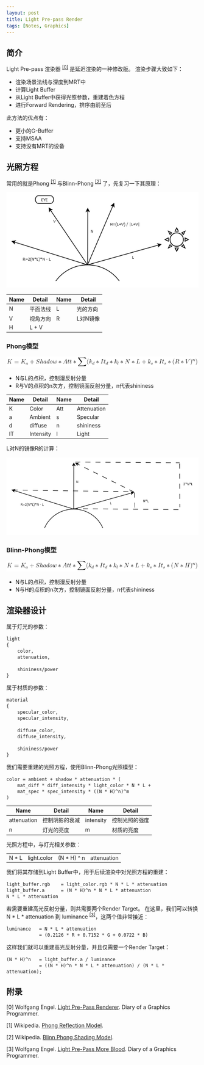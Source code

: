 ```yaml
---
layout: post
title: Light Pre-pass Render
tags: [Notes, Graphics]
---
```


## 简介

Light Pre-pass 渲染器 <sup>[[0]](#ref)</sup> 是延迟渲染的一种修改版。
渲染步骤大致如下：

- 渲染场景法线与深度到MRT中
- 计算Light Buffer
- 从Light Buffer中获得光照参数，重建着色方程
- 进行Forward Rendering，排序由前至后

此方法的优点有：

- 更小的G-Buffer
- 支持MSAA
- 支持没有MRT的设备

## 光照方程

常用的就是Phong <sup>[[1]](#ref)</sup> 与Blinn-Phong <sup>[[2]](#ref)</sup> 了，先复习一下其原理：

![phong](/public/content/2015-06-20/phong.png)

<table>
 	<thead>
		<tr>
			<th>Name</th>
			<th>Detail</th>
			<th>Name</th>
			<th>Detail</th>
		</tr>
	</thead>
	<tbody>
		<tr>
			<td>N</td>
			<td>平面法线</td>
			<td>L</td>
			<td>光的方向</td>
		</tr>
		<tr>
			<td>V</td>
			<td>视角方向</td>
			<td>R</td>
			<td>L对N镜像</td>
		</tr>
		<tr>
			<td>H</td>
			<td>L + V</td>
			<td></td>
			<td></td>
		</tr>
	</tbody>
</table>

### Phong模型

![phong model](/public/content/2015-06-20/phong_model.png)

- N与L的点积，控制漫反射分量
- R与V的点积的n次方，控制镜面反射分量，n代表shininess

<table>
 	<thead>
		<tr>
			<th>Name</th>
			<th>Detail</th>
			<th>Name</th>
			<th>Detail</th>
		</tr>
	</thead>
	<tbody>
		<tr>
			<td>K</td>
			<td>Color</td>
			<td>Att</td>
			<td>Attenuation</td>
		</tr>
		<tr>
			<td>a</td>
			<td>Ambient</td>
			<td>s</td>
			<td>Specular</td>
		</tr>
		<tr>
			<td>d</td>
			<td>diffuse</td>
			<td>n</td>
			<td>shininess</td>
		</tr>
		<tr>
			<td>IT</td>
			<td>Intensity</td>
			<td>l</td>
			<td>Light</td>
		</tr>
	</tbody>
</table>

L对N的镜像R的计算：

![reflect](/public/content/2015-06-20/reflect.png)

### Blinn-Phong模型

![blinn phong model](/public/content/2015-06-20/blinn_phong_model.png)

- N与L的点积，控制漫反射分量
- N与H的点积的n次方，控制镜面反射分量，n代表shininess

## 渲染器设计

属于灯光的参数：

```
light
{
	color, 
	attenuation, 

	shininess/power
}
```

属于材质的参数：

```
material 
{
	specular_color, 
	specular_intensity, 

	diffuse_color, 
	diffuse_intensity,

	shininess/power
}
```

我们需要重建的光照方程，使用Blinn-Phong光照模型：

```
color = ambient + shadow * attenuation * (
	mat_diff * diff_intensity * light_color * N * L + 
	mat_spec * spec_intensity * ((N * H)^n)^m
)
```

<table>
 	<thead>
		<tr>
			<th>Name</th>
			<th>Detail</th>
			<th>Name</th>
			<th>Detail</th>
		</tr>
	</thead>
	<tbody>
		<tr>
			<td>attenuation</td>
			<td>控制阴影的衰减</td>
			<td>intensity</td>
			<td>控制光照的强度</td>
		</tr>
		<tr>
			<td>n</td>
			<td>灯光的亮度</td>
			<td>m</td>
			<td>材质的亮度</td>
		</tr>
	</tbody>
</table>

光照方程中，与灯光相关参数：

<table>
	<tbody>
		<tr>
			<td>N * L</td>
			<td>light.color</td>
			<td>(N * H) ^ n</td>
			<td>attenuation</td>
		</tr>
	</tbody>
</table>

我们将其存储到Light Buffer中，用于后续渲染中对光照方程的重建：

```
light_buffer.rgb 	= light_color.rgb * N * L * attenuation
light_buffer.a 		= (N * H)^n * N * L * attenuation
N * L * attenuation
```

若需要重建高光反射分量，则共需要两个Render Target。
在这里，我们可以转换 N * L * attenuation 到 luminance <sup>[[3]](#ref)</sup>，这两个值非常接近：

```
luminance 	= N * L * attenuation 
			= (0.2126 * R + 0.7152 * G + 0.0722 * B)
```

这样我们就可以重建高光反射分量，并且仅需要一个Render Target：

```
(N * H)^n 	= light_buffer.a / luminance
			= ((N * H)^n * N * L * attenuation) / (N * L * attenuation);
```

<span id="ref"></span>
## 附录

[0] Wolfgang Engel. [Light Pre-Pass Renderer](http://diaryofagraphicsprogrammer.blogspot.com/2008/03/light-pre-pass-renderer.html). Diary of a Graphics Programmer.

[1] Wikipedia. [Phong Reflection Model](https://en.wikipedia.org/wiki/Phong_reflection_model).

[2] Wikipedia. [Blinn Phong Shading Model](https://en.wikipedia.org/wiki/Blinn%E2%80%93Phong_shading_model).

[3] Wolfgang Engel. [Light Pre-Pass More Blood](http://diaryofagraphicsprogrammer.blogspot.com/2008/09/light-pre-pass-more-blood.html). Diary of a Graphics Programmer.